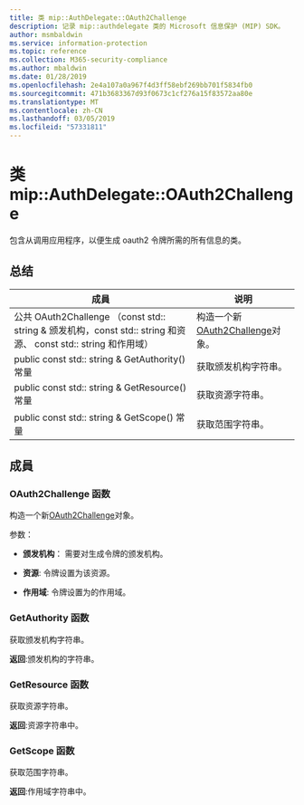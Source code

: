 ```yaml
---
title: 类 mip::AuthDelegate::OAuth2Challenge
description: 记录 mip::authdelegate 类的 Microsoft 信息保护 (MIP) SDK。
author: msmbaldwin
ms.service: information-protection
ms.topic: reference
ms.collection: M365-security-compliance
ms.author: mbaldwin
ms.date: 01/28/2019
ms.openlocfilehash: 2e4a107a0a967f4d3ff58ebf269bb701f5834fb0
ms.sourcegitcommit: 471b3683367d93f0673c1cf276a15f83572aa80e
ms.translationtype: MT
ms.contentlocale: zh-CN
ms.lasthandoff: 03/05/2019
ms.locfileid: "57331811"
---
```

# <a name="class-mipauthdelegateoauth2challenge"></a>类 mip::AuthDelegate::OAuth2Challenge 
包含从调用应用程序，以便生成 oauth2 令牌所需的所有信息的类。
  
## <a name="summary"></a>总结
 成員                        | 说明                                
--------------------------------|---------------------------------------------
公共 OAuth2Challenge （const std:: string & 颁发机构，const std:: string 和资源、 const std:: string 和作用域）  |  构造一个新[OAuth2Challenge](class_mip_authdelegate_oauth2challenge.md)对象。
public const std:: string & GetAuthority() 常量  |  获取颁发机构字符串。
public const std:: string & GetResource() 常量  |  获取资源字符串。
public const std:: string & GetScope() 常量  |  获取范围字符串。
  
## <a name="members"></a>成員
  
### <a name="oauth2challenge-function"></a>OAuth2Challenge 函数
构造一个新[OAuth2Challenge](class_mip_authdelegate_oauth2challenge.md)对象。

参数：  
* **颁发机构**： 需要对生成令牌的颁发机构。 


* **资源**: 令牌设置为该资源。 


* **作用域**: 令牌设置为的作用域。


  
### <a name="getauthority-function"></a>GetAuthority 函数
获取颁发机构字符串。

  
**返回**:颁发机构的字符串。
  
### <a name="getresource-function"></a>GetResource 函数
获取资源字符串。

  
**返回**:资源字符串中。
  
### <a name="getscope-function"></a>GetScope 函数
获取范围字符串。

  
**返回**:作用域字符串中。
